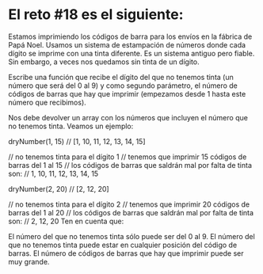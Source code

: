 # El reto #18 es el siguiente:

Estamos imprimiendo los códigos de barra para los envíos en la fábrica de Papá Noel. Usamos un sistema de estampación de números donde cada dígito se imprime con una tinta diferente. Es un sistema antiguo pero fiable. Sin embargo, a veces nos quedamos sin tinta de un dígito.

Escribe una función que recibe el dígito del que no tenemos tinta (un número que será del 0 al 9) y como segundo parámetro, el número de códigos de barras que hay que imprimir (empezamos desde 1 hasta este número que recibimos).

Nos debe devolver un array con los números que incluyen el número que no tenemos tinta. Veamos un ejemplo:

dryNumber(1, 15) // [1, 10, 11, 12, 13, 14, 15]

// no tenemos tinta para el dígito 1
// tenemos que imprimir 15 códigos de barras del 1 al 15
// los códigos de barras que saldrán mal por falta de tinta son:
// 1, 10, 11, 12, 13, 14, 15

dryNumber(2, 20) // [2, 12, 20]

// no tenemos tinta para el dígito 2
// tenemos que imprimir 20 códigos de barras del 1 al 20
// los códigos de barras que saldrán mal por falta de tinta son:
// 2, 12, 20
Ten en cuenta que:

El número del que no tenemos tinta sólo puede ser del 0 al 9.
El número del que no tenemos tinta puede estar en cualquier posición del código de barras.
El número de códigos de barras que hay que imprimir puede ser muy grande.